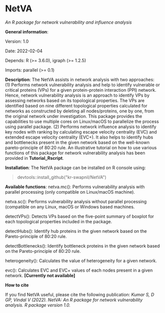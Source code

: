 # NetVA
<i> An R package for network vulnerability and influence analysis </i>

<b>General information</b>:

Version: 1.0

Date: 2022-02-04

Depends: R (>= 3.6.0), igraph (>= 1.2.5)

Imports: parallel (>= 0.1)

<b>Description</b>: The NetVA assists in network analysis with two approaches: (1) Performs network vulnerability analysis and help to identify vulnerable or critical proteins (VPs) for a given protein-protein interaction (PPI) network. Hence, network vulnerability analysis is an approach to identify VPs by assessing networks based on its topological properties. The VPs are identified based on nine different topological properties calculated for networks as constructed by deleting all nodes/proteins, one by one, from the original network under investigation. This package provides the capabilities to use multiple cores on Linux/macOS to parallelize the process using parallel package. (2) Performs network influence analysis to identify key nodes with ranking by calculating escape velocity centrality (EVC) and extended escape velocity centrality (EVC+). It also helps to identify hubs and bottlenecks present in the given network based on the well-known pareto-principle of 80:20 rule. An illustrative tutorial on how to use various functions of this package for network vulnerability analysis has been provided in <b>Tutorial_Rscript</b>.

<b>Installation</b>: The NetVA package can be installed on R console using:

> devtools::install_github("kr-swapnil/NetVA")

<b>Available functions</b>: netva.mc(): Performs vulnerability analysis with parallel processing (only compatible on Linux/macOS machine).
	
  netva.sc(): Performs vulnerability analysis without parallel processing (compatible on any Linux, macOS or Windows based machines.
  
  detectVPs(): Detects VPs based on the five-point summary of boxplot for each topological properties included in the package.
  
  detectHubs(): Identify hub proteins in the given network based on the Pareto-principle of 80:20 rule.
  
  detectBottlenecks(): Identify bottleneck proteins in the given network based on the Pareto-principle of 80:20 rule.
	
  heterogeneity(): Calculates the value of heterogeneity for a given network.
  
  evc(): Calculates EVC and EVC+ values of each nodes present in a given network. <b>[Currently not available]</b>

<b>How to cite</b>

If you find NetVA useful, please cite the following publication:
<i>Kumar S, D GP, Vindal V (2022). NetVA: An R package for network vulnerability analysis. R package version 1.0.</i>
